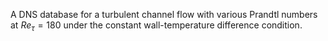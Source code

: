 A DNS database for a turbulent channel flow with various Prandtl numbers at $Re_\tau = 180$ under the constant wall-temperature difference condition.

